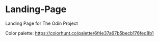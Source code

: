 # Landing-Page
Landing Page for The Odin Project

Color palette: https://colorhunt.co/palette/6f4e37a67b5becb176fed8b1
